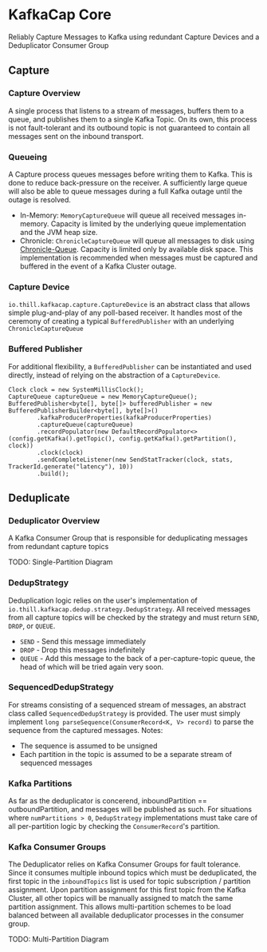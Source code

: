 # KafkaCap Core
Reliably Capture Messages to Kafka using redundant Capture Devices and a Deduplicator Consumer Group


## Capture

### Capture Overview
A single process that listens to a stream of messages, buffers them to a queue, and publishes them to a single Kafka Topic. On its own, this process is not fault-tolerant and its outbound topic is not guaranteed to contain all messages sent on the inbound transport. 

### Queueing
A Capture process queues messages before writing them to Kafka. This is done to reduce back-pressure on the receiver. A sufficiently large queue will also be able to queue messages during a full Kafka outage until the outage is resolved. 
* In-Memory: `MemoryCaptureQueue` will queue all received messages in-memory. Capacity is limited by the underlying queue implementation and the JVM heap size. 
* Chronicle: `ChronicleCaptureQueue` will queue all messages to disk using [Chronicle-Queue](https://github.com/OpenHFT/Chronicle-Queue). Capacity is limited only by available disk space. This implementation is recommended when messages must be captured and buffered in the event of a Kafka Cluster outage.

### Capture Device
`io.thill.kafkacap.capture.CaptureDevice` is an abstract class that allows simple plug-and-play of any poll-based receiver. It handles most of the ceremony of creating a typical `BufferedPublisher` with an underlying `ChronicleCaptureQueue`
 
### Buffered Publisher
For additional flexibility, a `BufferedPublisher` can be instantiated and used directly, instead of relying on the abstraction of a `CaptureDevice`.

```
Clock clock = new SystemMillisClock();
CaptureQueue captureQueue = new MemoryCaptureQueue();
BufferedPublisher<byte[], byte[]> bufferedPublisher = new BufferedPublisherBuilder<byte[], byte[]>()
        .kafkaProducerProperties(kafkaProducerProperties)
        .captureQueue(captureQueue)
        .recordPopulator(new DefaultRecordPopulator<>(config.getKafka().getTopic(), config.getKafka().getPartition(), clock))
        .clock(clock)
        .sendCompleteListener(new SendStatTracker(clock, stats, TrackerId.generate("latency"), 10))
        .build();
```


## Deduplicate

### Deduplicator Overview
A Kafka Consumer Group that is responsible for deduplicating messages from redundant capture topics

TODO: Single-Partition Diagram

### DedupStrategy
Deduplication logic relies on the user's implementation of `io.thill.kafkacap.dedup.strategy.DedupStrategy`. All received messages from all capture topics will be checked by the strategy and must return `SEND`, `DROP`, or `QUEUE`. 
* `SEND` - Send this message immediately
* `DROP` - Drop this messages indefinitely
* `QUEUE` - Add this message to the back of a per-capture-topic queue, the head of which will be tried again very soon.

### SequencedDedupStrategy
For streams consisting of a sequenced stream of messages, an abstract class called `SequencedDedupStrategy` is provided. The user must simply implement `long parseSequence(ConsumerRecord<K, V> record)` to parse the sequence from the captured messages. 
Notes:
* The sequence is assumed to be unsigned
* Each partition in the topic is assumed to be a separate stream of sequenced messages 

### Kafka Partitions
As far as the deduplicator is concerend, inboundPartition == outboundPartition, and messages will be published as such. For situations where `numPartitions > 0`, `DedupStrategy` implementations must take care of all per-partition logic by checking the `ConsumerRecord`'s partition.

### Kafka Consumer Groups
The Deduplicator relies on Kafka Consumer Groups for fault tolerance. Since it consumes multiple inbound topics which must be deduplicated, the first topic in the `inboundTopics` list is used for topic subscription / partition assignment. Upon partition assignment for this first topic from the Kafka Cluster, all other topics will be manually assigned to match the same partition assignment. This allows multi-partition schemes to be load balanced between all available deduplicator processes in the consumer group. 

TODO: Multi-Partition Diagram